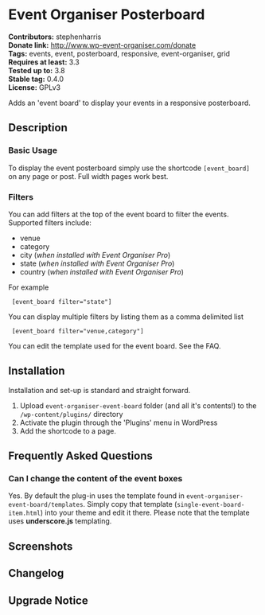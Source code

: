 # Event Organiser Posterboard #
**Contributors:** stephenharris  
**Donate link:** http://www.wp-event-organiser.com/donate  
**Tags:** events, event, posterboard, responsive, event-organiser, grid  
**Requires at least:** 3.3  
**Tested up to:** 3.8  
**Stable tag:** 0.4.0  
**License:** GPLv3  

Adds an 'event board' to display your events in a responsive posterboard.

## Description ##

### Basic Usage ###

To display the event posterboard simply use the shortcode `[event_board]` on any page or post. Full width pages work best.

### Filters ###

You can add filters at the top of the event board to filter the events. Supported filters include:
 
 * venue
 * category
 * city (*when installed with Event Organiser Pro*)
 * state (*when installed with Event Organiser Pro*)
 * country (*when installed with Event Organiser Pro*)

For example

     [event_board filter="state"]
     
You can display multiple filters by listing them as a comma delimited list

     [event_board filter="venue,category"]
     

You can edit the template used for the event board. See the FAQ.
     
## Installation ##

Installation and set-up is standard and straight forward. 

1. Upload `event-organiser-event-board` folder (and all it's contents!) to the `/wp-content/plugins/` directory
1. Activate the plugin through the 'Plugins' menu in WordPress
1. Add the shortcode to a page.


## Frequently Asked Questions ##

### Can I change the content of the event boxes ###
Yes. By default the plug-in uses the template found in `event-organiser-event-board/templates`. 
Simply copy that template (`single-event-board-item.html`) into your theme and edit it there. Please note that the template uses **underscore.js** templating.  

## Screenshots ##

## Changelog ##

## Upgrade Notice ##

